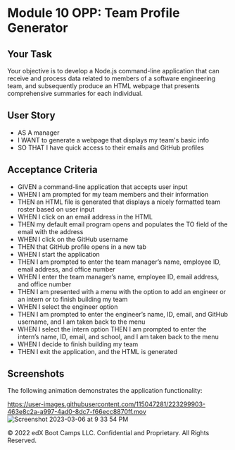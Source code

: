 # Module 10 OPP: Team Profile Generator

## Your Task

Your objective is to develop a Node.js command-line application that can receive and process data related to members of a software engineering team, and subsequently produce an HTML webpage that presents comprehensive summaries for each individual.

## User Story

* AS A manager
* I WANT to generate a webpage that displays my team's basic info
* SO THAT I have quick access to their emails and GitHub profiles


## Acceptance Criteria

* GIVEN a command-line application that accepts user input
* WHEN I am prompted for my team members and their information
* THEN an HTML file is generated that displays a nicely formatted team roster based on user input
* WHEN I click on an email address in the HTML
* THEN my default email program opens and populates the TO field of the email with the address
* WHEN I click on the GitHub username
* THEN that GitHub profile opens in a new tab
* WHEN I start the application
* THEN I am prompted to enter the team manager’s name, employee ID, email address, and office number
* WHEN I enter the team manager’s name, employee ID, email address, and office number
* THEN I am presented with a menu with the option to add an engineer or an intern or to finish building my team
* WHEN I select the engineer option
* THEN I am prompted to enter the engineer’s name, ID, email, and GitHub username, and I am taken back to the menu
* WHEN I select the intern option
THEN I am prompted to enter the intern’s name, ID, email, and school, and I am taken back to the menu
* WHEN I decide to finish building my team
* THEN I exit the application, and the HTML is generated

## Screenshots
The following animation demonstrates the application functionality: 

https://user-images.githubusercontent.com/115047281/223299903-463e8c2a-a997-4ad0-8dc7-f66ecc8870ff.mov
![Screenshot 2023-03-06 at 9 33 54 PM](https://user-images.githubusercontent.com/115047281/223304869-9f1895e2-1f02-4b18-a633-2c672d1d1d62.png)





© 2022 edX Boot Camps LLC. Confidential and Proprietary. All Rights Reserved.
